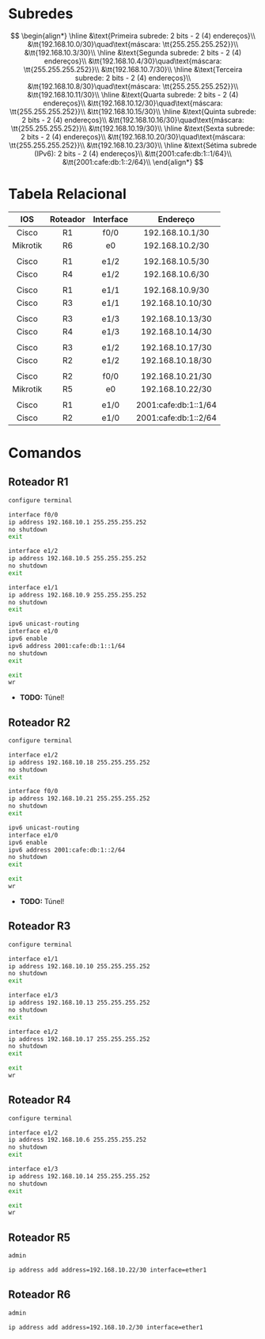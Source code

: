 # Subredes
$$
\begin{align*}
\hline
&\text{Primeira subrede: 2 bits - 2 (4) endereços}\\
&\tt{192.168.10.0/30}\quad\text{máscara: \tt{255.255.255.252}}\\
&\tt{192.168.10.3/30}\\
\hline
&\text{Segunda subrede: 2 bits - 2 (4) endereços}\\
&\tt{192.168.10.4/30}\quad\text{máscara: \tt{255.255.255.252}}\\
&\tt{192.168.10.7/30}\\
\hline
&\text{Terceira subrede: 2 bits - 2 (4) endereços}\\
&\tt{192.168.10.8/30}\quad\text{máscara: \tt{255.255.255.252}}\\
&\tt{192.168.10.11/30}\\
\hline
&\text{Quarta subrede: 2 bits - 2 (4) endereços}\\
&\tt{192.168.10.12/30}\quad\text{máscara: \tt{255.255.255.252}}\\
&\tt{192.168.10.15/30}\\
\hline
&\text{Quinta subrede: 2 bits - 2 (4) endereços}\\
&\tt{192.168.10.16/30}\quad\text{máscara: \tt{255.255.255.252}}\\
&\tt{192.168.10.19/30}\\
\hline
&\text{Sexta subrede: 2 bits - 2 (4) endereços}\\
&\tt{192.168.10.20/30}\quad\text{máscara: \tt{255.255.255.252}}\\
&\tt{192.168.10.23/30}\\
\hline
&\text{Sétima subrede (IPv6): 2 bits - 2 (4) endereços}\\
&\tt{2001:cafe:db:1::1/64}\\
&\tt{2001:cafe:db:1::2/64}\\
\end{align*}
$$

# Tabela Relacional
| IOS | Roteador | Interface | Endereço |
|:--: | :--: | :--: | :--: |
| Cisco | R1 | f0/0 | 192.168.10.1/30 |
| Mikrotik | R6 | e0 | 192.168.10.2/30  |
|||||
| Cisco | R1 | e1/2 | 192.168.10.5/30 |
| Cisco | R4 | e1/2 | 192.168.10.6/30 |
|||||
| Cisco | R1 | e1/1 | 192.168.10.9/30 | 
| Cisco | R3 | e1/1 | 192.168.10.10/30 |
|||||
| Cisco | R3 | e1/3 | 192.168.10.13/30 |
| Cisco | R4 | e1/3 | 192.168.10.14/30 |
|||||
| Cisco | R3 | e1/2 | 192.168.10.17/30 | 
| Cisco | R2 | e1/2 | 192.168.10.18/30 |
|||||
| Cisco | R2 | f0/0 | 192.168.10.21/30 |
| Mikrotik | R5 | e0 | 192.168.10.22/30 | 
|||||
| Cisco | R1 | e1/0 | 2001:cafe:db:1::1/64 |
| Cisco | R2 | e1/0 | 2001:cafe:db:1::2/64 |


# Comandos
## Roteador R1
```bash
configure terminal

interface f0/0
ip address 192.168.10.1 255.255.255.252
no shutdown
exit

interface e1/2
ip address 192.168.10.5 255.255.255.252
no shutdown
exit

interface e1/1
ip address 192.168.10.9 255.255.255.252
no shutdown
exit

ipv6 unicast-routing
interface e1/0
ipv6 enable
ipv6 address 2001:cafe:db:1::1/64
no shutdown
exit

exit
wr
```

- **TODO:** Túnel!

## Roteador R2
```bash
configure terminal

interface e1/2
ip address 192.168.10.18 255.255.255.252
no shutdown
exit

interface f0/0
ip address 192.168.10.21 255.255.255.252
no shutdown
exit

ipv6 unicast-routing
interface e1/0
ipv6 enable
ipv6 address 2001:cafe:db:1::2/64
no shutdown
exit

exit
wr
```

- **TODO:** Túnel!

## Roteador R3
```bash
configure terminal

interface e1/1
ip address 192.168.10.10 255.255.255.252
no shutdown
exit

interface e1/3
ip address 192.168.10.13 255.255.255.252
no shutdown
exit

interface e1/2
ip address 192.168.10.17 255.255.255.252
no shutdown
exit

exit
wr
```

## Roteador R4
```bash
configure terminal

interface e1/2
ip address 192.168.10.6 255.255.255.252
no shutdown
exit

interface e1/3
ip address 192.168.10.14 255.255.255.252
no shutdown
exit

exit
wr
```

## Roteador R5
```bash
admin

ip address add address=192.168.10.22/30 interface=ether1
```

## Roteador R6
```bash
admin

ip address add address=192.168.10.2/30 interface=ether1
```